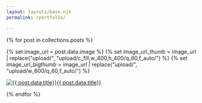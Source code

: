 ```yaml
---
layout: layouts/base.njk
permalink: /portfolio/

---
```


<div class="grid-portfolio">

{% for post in collections.posts %}
  
{% set image_url = post.data.image %}
{% set image_url_thumb = image_url | replace("upload/", "upload/c_fill,w_400,h_400/q_60,f_auto/") %}
{% set image_url_bigthumb = image_url | replace("upload/", "upload/w_600/q_60,f_auto/") %}
  
<div class="grid-portfolio-cell {% if post.data.big_image == true %}grid-portfolio-cell-large{% endif %}">
<a class="main-link" href="{{post.url}}"><img class="grid-image-cover" loading="lazy" src="{% if post.data.big_image == true %}{{ image_url_bigthumb }}{% else %}{{ image_url_thumb }}{% endif %}" alt="{{ post.data.title}}"><span class="grid-portfolio-link-text-hidden">{{ post.data.title}}</span></a>
</div>

{% endfor %}
     
</div>